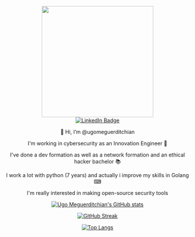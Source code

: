<div id="header" align="center">
  <img src="https://media.giphy.com/media/QMHoU66sBXqqLqYvGO/giphy.gif" width="300"/>
  <div id="badges">
  <a href="https://www.linkedin.com/in/ugo-meguerditchian/">
    <img src="https://img.shields.io/badge/LinkedIn-blue?style=for-the-badge&logo=linkedin&logoColor=white" alt="LinkedIn Badge"/>
  </a>
</div>


👋 Hi, I’m @ugomeguerditchian</br>

I'm working in cybersecurity as an Innovation Engineer 🔎</br>

I've done a dev formation as well as a network formation and an ethical hacker bachelor 📚</br>

I work a lot with python (7 years) and actually i improve my skills in Golang ⌨</br>

I'm really interested in making open-source security tools</br>

[![Ugo Meguerditchian's GitHub stats](https://github-readme-stats.vercel.app/api?username=ugomeguerditchian&count_private=true&show_icons=true&theme=tokyonight)](https://github.com/ugomeguerditchian/README.md)

[![GitHub Streak](http://github-readme-streak-stats.herokuapp.com?user=ugomeguerditchian&theme=dark&background=000000)](https://git.io/streak-stats)

[![Top Langs](https://github-readme-stats.vercel.app/api/top-langs/?username=ugomeguerditchian&count_private=true)](https://github.com/ugomeguerditchian/README.md)
